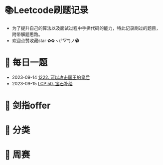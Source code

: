 # 📚Leetcode刷题记录
* 为了提升自己的算法以及面试过程中手撕代码的能力，特此记录刷过的题目，附带解题思路。
* 欢迎点赞收藏star ✿✿ヽ(°▽°)ノ✿

# 🚀 每日一题
* 2023-09-14 [1222. 可以攻击国王的皇后](https://leetcode.cn/problems/queens-that-can-attack-the-king/)
* 2023-09-15 [LCP 50. 宝石补给](https://leetcode.cn/problems/WHnhjV/)

# 🚀 剑指offer

# 🚀 分类

# 🚀 周赛


